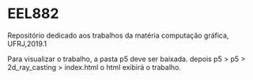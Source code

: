# EEL882
Repositório dedicado aos trabalhos da matéria computação gráfica, UFRJ,2019.1

Para visualizar o trabalho, a pasta p5 deve ser baixada.
depois p5 > p5 > 2d_ray_casting > index.html
o html exibirá o trabalho.
